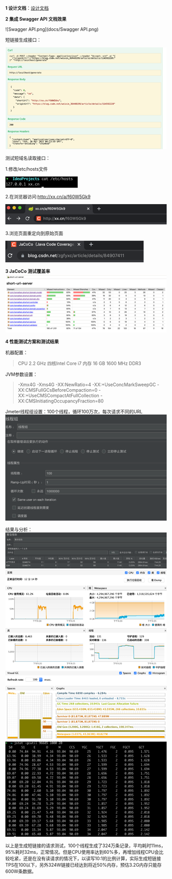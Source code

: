 **1 设计文档**：[设计文档](docs/设计文档.md)

**2 集成 Swagger API 文档效果**

![Swagger API.png](docs/Swagger API.png)

短链接生成接口：

![短链接生成API.png](docs/短链接生成API.png)

测试短域名读取接口：

1.修改/etc/hosts文件

![hosts文件修改.png](docs/hosts文件修改.png)

2.在浏览器访问:http://xx.cn/a/f60W5Gk9

![访问短链接.png](docs/访问短链接.png)

3.浏览页面重定向到原始页面

![访问短链接重定向.png](docs/访问短链接重定向.png)

**3 JaCoCo 测试覆盖率**
![JaCoCo测试覆盖率.png](docs/JaCoCo测试覆盖率.png)

**4 性能测试方案和测试结果**

机器配置：
>CPU 2.2 GHz 四核Intel Core i7
>内存 16 GB 1600 MHz DDR3

JVM参数设置：
>-Xmx4G -Xms4G
>-XX:NewRatio=4
>-XX:+UseConcMarkSweepGC
>-XX:CMSFullGCsBeforeCompaction=0
>-XX:+UseCMSCompactAtFullCollection
>-XX:CMSInitiatingOccupancyFraction=80

Jmeter线程组设置：100个线程，循环100万次，每次请求不同的URL
![Jmeter线程组设置.png](docs/Jmeter线程组设置.png)

结果与分析：
![请求耗时分析.png](docs/请求耗时分析.png)
![系统性能分析.png](docs/系统性能分析.png)
![内存分析.png](docs/内存分析.png)
![GC频率.png](docs/GC频率.png)

以上是生成短链接的请求测试，100个线程生成了324万条记录，平均耗时11ms，95%耗时32ms，正常情况。但是CPU使用率达到60%多，再增加线程CPU会比较吃紧，还是在没有读请求的情况下，以读写10:1的比例计算，实际生成短链接TPS在100以下，另外324W链接已经达到将近50%内存，预估3.2G内存只能存600W条数据。